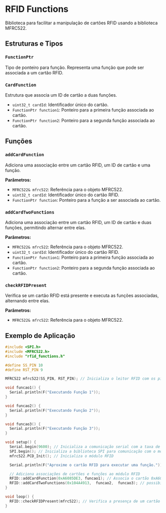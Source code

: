 # RFID Functions

Biblioteca para facilitar a manipulação de cartões RFID usando a biblioteca MFRC522.

## Estruturas e Tipos

### `FunctionPtr`

Tipo de ponteiro para função. Representa uma função que pode ser associada a um cartão RFID.

### `CardFunction`

Estrutura que associa um ID de cartão a duas funções.

- `uint32_t cardId`: Identificador único do cartão.
- `FunctionPtr function1`: Ponteiro para a primeira função associada ao cartão.
- `FunctionPtr function2`: Ponteiro para a segunda função associada ao cartão.

## Funções

### `addCardFunction`

Adiciona uma associação entre um cartão RFID, um ID de cartão e uma função.

**Parâmetros:**
- `MFRC522& mfrc522`: Referência para o objeto MFRC522.
- `uint32_t cardId`: Identificador único do cartão RFID.
- `FunctionPtr function`: Ponteiro para a função a ser associada ao cartão.

### `addCardTwoFunctions`

Adiciona uma associação entre um cartão RFID, um ID de cartão e duas funções, permitindo alternar entre elas.

**Parâmetros:**
- `MFRC522& mfrc522`: Referência para o objeto MFRC522.
- `uint32_t cardId`: Identificador único do cartão RFID.
- `FunctionPtr function1`: Ponteiro para a primeira função associada ao cartão.
- `FunctionPtr function2`: Ponteiro para a segunda função associada ao cartão.

### `checkRFIDPresent`

Verifica se um cartão RFID está presente e executa as funções associadas, alternando entre elas.

**Parâmetros:**
- `MFRC522& mfrc522`: Referência para o objeto MFRC522.

## Exemplo de Aplicação

```ino
#include <SPI.h>
#include <MFRC522.h>
#include "rfid_functions.h"

#define SS_PIN 10
#define RST_PIN 9

MFRC522 mfrc522(SS_PIN, RST_PIN); // Inicializa o leitor RFID com os pinos SS_PIN e RST_PIN

void funcao1() {
  Serial.println(F("Executando Função 1"));
}

void funcao2() {
  Serial.println(F("Executando Função 2"));
}

void funcao3() {
  Serial.println(F("Executando Função 3"));
}

void setup() {
  Serial.begin(9600); // Inicializa a comunicação serial com a taxa de 9600 bps
  SPI.begin(); // Inicializa a biblioteca SPI para comunicação com o módulo RFID
  mfrc522.PCD_Init(); // Inicializa o módulo RFID

  Serial.println(F("Aproxime o cartão RFID para executar uma função."));

  // Adiciona associações de cartões e funções ao módulo RFID
  RFID::addCardFunction(0xA6085DE3, funcao1); // Associa o cartão 0xA6085DE3 à função funcao1
  RFID::addCardTwoFunctions(0x104A4913,  funcao2,  funcao3); // possibilidade de um cartao alternar entre duas funcoes. 
}

void loop() {
  RFID::checkRFIDPresent(mfrc522); // Verifica a presença de um cartão RFID e executa a função associada, se houver
}